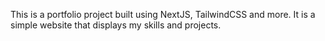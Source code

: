 This is a portfolio project built using NextJS, TailwindCSS and more. It is a simple website that displays my skills and projects.
